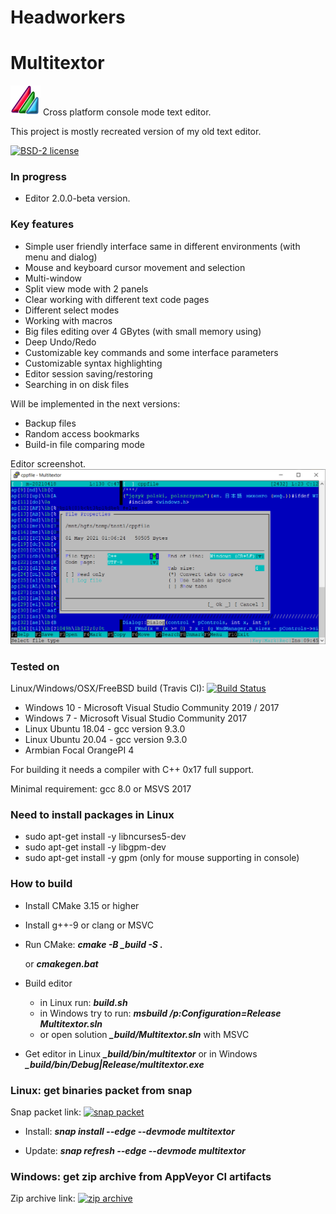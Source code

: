 # Headworkers
# Multitextor
![Screenshot](docs/m.png) Cross platform console mode text editor.

This project is mostly recreated version of my old text editor.

[![BSD-2 license](https://img.shields.io/github/license/vikonix/multitextor)](https://github.com/vikonix/multitextor/blob/main/LICENSE)

### In progress
- Editor 2.0.0-beta version.
 
### Key features
- Simple user friendly interface same in different environments (with menu and dialog)
- Mouse and keyboard cursor movement and selection
- Multi-window
- Split view mode with 2 panels
- Clear working with different text code pages
- Different select modes
- Working with macros
- Big files editing over 4 GBytes (with small memory using)
- Deep Undo/Redo
- Customizable key commands and some interface parameters
- Customizable syntax highlighting
- Editor session saving/restoring
- Searching in on disk files

Will be implemented in the next versions:
- Backup files
- Random access bookmarks
- Build-in file comparing mode
 
Editor screenshot.
  ![Screenshot](docs/multitextor1.png)

### Tested on
Linux/Windows/OSX/FreeBSD build (Travis CI): [![Build Status](https://travis-ci.com/vikonix/multitextor.svg?branch=main)](https://travis-ci.com/vikonix/multitextor)

 - Windows 10 - Microsoft Visual Studio Community 2019 / 2017
 - Windows 7 - Microsoft Visual Studio Community 2017
 - Linux Ubuntu 18.04 - gcc version 9.3.0
 - Linux Ubuntu 20.04 - gcc version 9.3.0
 - Armbian Focal OrangePI 4

For building it needs a compiler with C++ 0x17 full support.

Minimal requirement: gcc 8.0 or MSVS 2017

### Need to install packages in Linux
 - sudo apt-get install -y libncurses5-dev
 - sudo apt-get install -y libgpm-dev
 - sudo apt-get install -y gpm (only for mouse supporting in console)
 
### How to build
 - Install CMake 3.15 or higher
 - Install g++-9 or clang or MSVC
 - Run CMake: ***cmake -B _build -S .***
 
    or ***cmakegen.bat***
    
 - Build editor
    - in Linux run: ***build.sh***
    - in Windows try to run: ***msbuild /p:Configuration=Release Multitextor.sln*** 
    - or open solution ***_build/Multitextor.sln*** with MSVC
    
 - Get editor in Linux ***_build/bin/multitextor*** or in Windows ***_build/bin/Debug|Release/multitextor.exe***
    
### Linux: get binaries packet from snap
Snap packet link: [![snap packet](https://snapcraft.io/multitextor/badge.svg)](https://snapcraft.io/multitextor)

 - Install:
    ***snap install --edge --devmode multitextor***

 - Update: 
    ***snap refresh --edge --devmode multitextor***
    
### Windows: get zip archive from AppVeyor CI artifacts
Zip archive link: [![zip archive](https://ci.appveyor.com/api/projects/status/m98q8sh347k0cdu6/branch/main?svg=true)](https://ci.appveyor.com/project/vikonix/multitextor/branch/main/artifacts)
